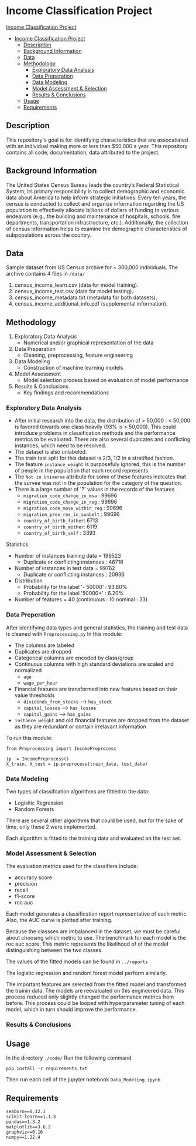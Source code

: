 # Income Classification Project

[Income Classification Project](#income-classification-project)
- [Income Classification Project](#income-classification-project)
  - [Description](#description)
  - [Background Information](#background-information)
  - [Data](#data)
  - [Methodology](#methodology)
    - [Exploratory Data Analysis](#exploratory-data-analysis)
    - [Data Preperation](#data-preperation)
    - [Data Modeling](#data-modeling)
    - [Model Assessment \& Selection](#model-assessment--selection)
    - [Results \& Conclusions](#results--conclusions)
  - [Usage](#usage)
  - [Requirements](#requirements)

## Description
This repository's goal is for identifying characteristics that are assocatiated with an individual making more or less than $50,000 a year. This repository contains all code, documentation, data attributed to the project. 

## Background Information
The United States Census Bureau leads the country’s Federal Statistical System; its primary
responsibility is to collect demographic and economic data about America to help inform
strategic initiatives. Every ten years, the census is conducted to collect and organize information
regarding the US population to effectively allocate billions of dollars of funding to various
endeavors (e.g., the building and maintenance of hospitals, schools, fire departments,
transportation infrastructure, etc.). Additionally, the collection of census information helps to
examine the demographic characteristics of subpopulations across the country.

## Data
Sample dataset from US Census archive for ~ 300,000 individuals. The archive contains 4 files in ``/data/``
1. census_income_learn.csv (data for model training).
2. census_income_test.csv (data for model testing).
3. census_income_metadata.txt (metadata for both datasets).
4. census_income_additional_info.pdf (supplemental information).

## Methodology
1. Exploratory Data Analysis
    - Numerical and/or graphical representation of the data
2. Data Preparation
    - Cleaning, preprocessing, feature engineering
3. Data Modeling
    - Construction of machine learning models
4. Model Assessment
    - Model selection process based on evaluation of model performance
5. Results & Conclusions
    - Key findings and recommendations

### Exploratory Data Analysis
- After initial research into the data, the distribution of > 50,000 : < 50,000 is favored towards one class heavily (93% is > 50,000). This could introduce problems in classification methods and the performance metrics to be evaluated. There are also several dupicates and conflicting instances, which need to be resolved.
- The dataset is also unlabeled. 
- The train test split for this dataset is 2/3, 1/2 in a stratified fashion. 
- The feature ``instance_weight`` is purposefuly ignored, this is the number of people in the population that each record represents. 
- The ``Not in Universe`` attribute for some of these features indicates that the survee was not in the population for the category of the question.
- There is a large number of '?' values in the records of the features
  - `migration_code_change_in_msa` : 99696
  - `migration_code_change_in_reg` : 99696
  - `migration_code_move_within_reg` : 99696
  - `migration_prev_res_in_sunbelt` : 99696
  - `country_of_birth_father`: 6713 
  - `country_of_birth_mother`: 6119
  - `country_of_birth_self` : 3393
  
Statistics
-  Number of instances training data = 199523
   -  Duplicate or conflicting instances : 46716
-  Number of instances in test data = 99762
   -  Duplicate or conflicting instances : 20936
-  Distribution
   -  Probability for the label '- 50000' : 93.80%
   -  Probability for the label '50000+' : 6.20%
- Number of features = 40 (continuous : 10 nominal : 33)

### Data Preperation
After identifying data types and general statistics, the training and test data is cleaned with  `Preprocessing.py`
In this module:
- The columns are labeled
- Duplicates are dropped
- Categorical columns are encoded by class/group
- Continuous columns with high standard deviations are scaled and normalized
  - `age`
  - `wage_per_hour`
- Financial features are transformed into new features based on their value thresholds
  - `dividends_from_stocks` --> `has_stock`
  - `capital_losses` --> `has_losses`
  - `capital_gains` --> `has_gains`
- `instance_weight` and old financial features are dropped from the dataset as they are redundant or contain irrelavant information

To run this module:
```
from Preprocessing import IncomePreprocess

ip  = IncomePreprocess()
X_train, X_test = ip.preprocess(train_data, test_data)
```


### Data Modeling
Two types of classifcation algorithms are fittied to the data:
- Logisitic Regression
- Random Forests

There are several other algorithms that could be used, but for the sake of time, only these 2 were implemented.

Each algorithm is fitted to the training data and evaluated on the test set. 


### Model Assessment & Selection

The evaluation metrics used for the classifiers include:
- accuracy score
- precision 
- recall  
- f1-score
- roc auc 

Each model generates a classification report representative of each metric. Also, the AUC curve is plotted after training.

Because the classses are imbalanced in the dataset, we must be careful about choosing which metric to use. The benchmark for each model is the roc auc score. This metric represents the likelihood of of the model distinguishing between the two classes.

The values of the fitted models can be found in `../reports`

The logistic regression and random forest model perform similarly. 

The important features are selected from the fitted model and transformed the trainin data. The models are reevaluated on this engineered data. This process reduced only slightly changed the performance metrics from before. This process could be looped with hyperparameter tuning of each model, which in turn should improve the performance.

### Results & Conclusions

## Usage
In the directory `./code/`
Run the following command
```
pip install -r requirements.txt
```
Then run each cell of the jupyter notebook `Data_Modeling.ipynb`

## Requirements
```
seaborn==0.12.1
scikit-learn==1.1.3
pandas==1.3.2
matplotlib==3.6.2
graphviz==0.16
numpy==1.22.4
```

